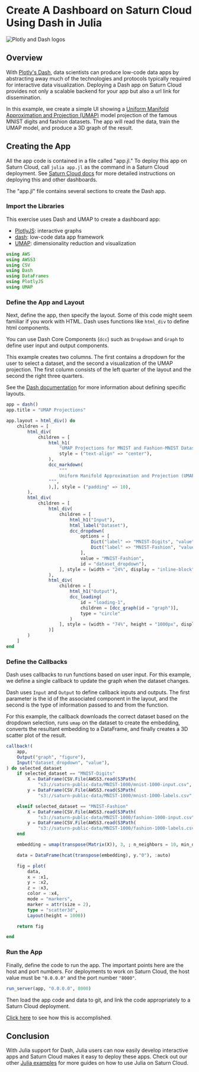 # Create A Dashboard on Saturn Cloud Using Dash in Julia

![Plotly and Dash logos](https://saturn-public-assets.s3.us-east-2.amazonaws.com/example-resources/plotly_julia_logo.png "doc-image")

## Overview
With [Plotly's Dash](https://dash.plotly.com/), data scientists can produce low-code data apps by abstracting away much of the technologies and protocols typically required for interactive data visualization. Deploying a Dash app on Saturn Cloud provides not only a scalable backend for your app but also a url link for dissemination.

In this example, we create a simple UI showing a [Uniform Manifold Approximation and Projection (UMAP)](https://umap-learn.readthedocs.io/en/latest/) model projection of the famous MNIST digits and fashion datasets. The app will read the data, train the UMAP model, and produce a 3D graph of the result.

## Creating the App
All the app code is contained in a file called "app.jl." To deploy this app on Saturn Cloud, call `julia app.jl` as the command in a Saturn Cloud deployment. See [Saturn Cloud docs](https://saturncloud.io/docs/examples/dashboards/dashboard/) for more detailed instructions on deploying this and other dashboards.

The "app.jl" file contains several sections to create the Dash app. 

### Import the Libraries

This exercise uses Dash and UMAP to create a dashboard app:
* [PlotlyJS](http://juliaplots.org/PlotlyJS.jl/stable/): interactive graphs
* [dash](https://dash.plotly.com/julia): low-code data app framework
* [UMAP](https://github.com/dillondaudert/UMAP.jl): dimensionality reduction and visualization

``` julia
using AWS
using AWSS3
using CSV
using Dash
using DataFrames
using PlotlyJS
using UMAP
```
### Define the App and Layout

Next, define the app, then specify the layout. Some of this code might seem familiar if you work with HTML. Dash uses functions like `html_div` to define html components. 

You can use Dash Core Components (`dcc`) such as `Dropdown` and `Graph` to define user input and output components.

This example creates two columns. The first contains a dropdown for the user to select a dataset, and the second a visualization of the UMAP projection. The first column consists of the left quarter of the layout and the second the right three quarters.

See the [Dash documentation](https://dash.plotly.com/julia) for more information about defining specific layouts.

``` julia
app = dash()
app.title = "UMAP Projections"

app.layout = html_div() do
    children = [
        html_div(
            children = [
                html_h1(
                    "UMAP Projections for MNIST and Fashion-MNIST Datasets",
                    style = ("text-align" => "center"),
                ),
                dcc_markdown(
                    """
                    Uniform Manifold Approximation and Projection (UMAP) is a general-purpose dimension reduction algorithm. Similar to t-distributed stochastic neighbor embedding (t-SNE), you can use UMAP to visualize the relationships between data points. In this example, we are training a three-component UMAP model on MNIST datasets and then displaying the 3D graph of the result. The color of the point in the graph is based on the label. In the resulting graph, blobs of colors show that UMAP clustered data points with similar labels together.
                """,
                ),], style = ("padding" => 10),
        ),
        html_div(
            children = [
                html_div(
                    children = [
                        html_h1("Input"),
                        html_label("Dataset"),
                        dcc_dropdown(
                            options = [
                                Dict("label" => "MNIST-Digits", "value" => "MNIST-Digits"),
                                Dict("label" => "MNIST-Fashion", "value" => "MNIST-Fashion")
                            ],
                            value = "MNIST-Fashion",
                            id = "dataset_dropdown"),
                    ], style = (width = "24%", display = "inline-block")
                ),
                html_div(
                    children = [
                        html_h1("Output"),
                        dcc_loading(
                            id = "loading-1",
                            children = [dcc_graph(id = "graph")],
                            type = "circle"
                        )
                    ], style = (width = "74%", height = "1000px", display = "inline-block", float = "right")
                )]
        )
    ]
end
```

### Define the Callbacks
Dash uses callbacks to run functions based on user input. For this example, we define a single callback to update the graph when the dataset changes.

Dash uses `Input` and `Output` to define callback inputs and outputs. The first parameter is the id of the associated component in the layout, and the second is the type of information passed to and from the function.

For this example, the callback downloads the correct dataset based on the dropdown selection, runs `umap` on the dataset to create the embedding, converts the resultant embedding to a DataFrame, and finally creates a 3D scatter plot of the result.

``` julia
callback!(
    app,
    Output("graph", "figure"),
    Input("dataset_dropdown", "value"),
) do selected_dataset
    if selected_dataset == "MNIST-Digits"
        X = DataFrame(CSV.File(AWSS3.read(S3Path(
            "s3://saturn-public-data/MNIST-1000/mnist-1000-input.csv", config = global_aws_config(; region = "us-east-2")))))
        y = DataFrame(CSV.File(AWSS3.read(S3Path(
            "s3://saturn-public-data/MNIST-1000/mnist-1000-labels.csv", config = global_aws_config(; region = "us-east-2")))))

    elseif selected_dataset == "MNIST-Fashion"
        X = DataFrame(CSV.File(AWSS3.read(S3Path(
            "s3://saturn-public-data/MNIST-1000/fashion-1000-input.csv", config = global_aws_config(; region = "us-east-2")))))
        y = DataFrame(CSV.File(AWSS3.read(S3Path(
            "s3://saturn-public-data/MNIST-1000/fashion-1000-labels.csv", config = global_aws_config(; region = "us-east-2")))))
    end

    embedding = umap(transpose(Matrix(X)), 3, ; n_neighbors = 10, min_dist = 0.001, n_epochs = 200)

    data = DataFrame(hcat(transpose(embedding), y."0"), :auto)

    fig = plot(
        data,
        x = :x1,
        y = :x2,
        z = :x3,
        color = :x4,
        mode = "markers",
        marker = attr(size = 2),
        type = "scatter3d",
        Layout(height = 1000))

    return fig

end
```

### Run the App

Finally, define the code to run the app. The important points here are the host and port numbers. For deployments to work on Saturn Cloud, the host value must be `"0.0.0.0"` and the port number `"8000"`. 

``` julia
run_server(app, "0.0.0.0", 8000)
```

Then load the app code and data to git, and link the code appropriately to a Saturn Cloud deployment. 

[Click here]("https://app.community.saturncloud.org/dash/resources?recipeUrl=https://raw.githubusercontent.com/saturncloud/examples/main/examples/julia-dashboard-dash/.saturn/saturn.json") to see how this is accomplished. 

## Conclusion
With Julia support for Dash, Julia users can now easily develop interactive apps and Saturn Cloud makes it easy to deploy these apps. Check out our other [Julia examples](https://saturncloud.io/docs/examples/julia/) for more guides on how to use Julia on Saturn Cloud.